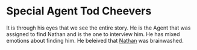 # Special Agent Tod Cheevers

It is through his eyes that we see the entire story. He is the Agent that was
assigned to find Nathan and is the one to interview him. He has mixed emotions
about finding him. He beleived that [Nathan][] was brainwashed.

[nathan]: ./nathan.md
